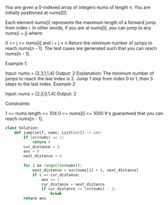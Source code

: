 You are given a 0-indexed array of integers nums of length n. You are initially positioned at nums[0].

Each element nums[i] represents the maximum length of a forward jump from index i. In other words, if you are at nums[i], you can jump to any nums[i + j] where:

0 <= j <= nums[i] and
i + j < n
Return the minimum number of jumps to reach nums[n - 1]. The test cases are generated such that you can reach nums[n - 1].

 

Example 1:

Input: nums = [2,3,1,1,4]
Output: 2
Explanation: The minimum number of jumps to reach the last index is 2. Jump 1 step from index 0 to 1, then 3 steps to the last index.
Example 2:

Input: nums = [2,3,0,1,4]
Output: 2
 

Constraints:

1 <= nums.length <= 104
0 <= nums[i] <= 1000
It's guaranteed that you can reach nums[n - 1].

```python
class Solution:
    def jump(self, nums: List[int]) -> int:
        if len(nums) == 1:
            return 0
        cur_distance = 0
        ans = 0
        next_distance = 0
        
        for i in range(len(nums)):
            next_distance = max(nums[i] + i, next_distance)
            if i == cur_distance:
                ans += 1
                cur_distance = next_distance
                if cur_distance >= len(nums) - 1:
                    break
        return ans

```